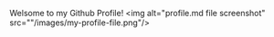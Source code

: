 Welsome to my Github Profile!
<img alt="profile.md file screenshot" src=""/images/my-profile-file.png"/>

